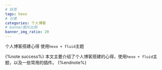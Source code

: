 ```yaml
---
# 标签
tags: hexo
# 分类
categories: 个人博客
# banner图片比例
banner_img_ratio: 20
---
```


个人博客搭建心得 使用`hexo + fluid`主题

{%note success%}
本文主要介绍了个人博客搭建的心得，使用`hexo + fluid`主题，以及一些常用的插件。
{%endnote%}
